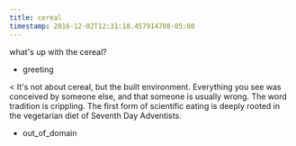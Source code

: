 ```yaml
---
title: cereal
timestamp: 2016-12-02T12:31:18.457914708-05:00
---
```


what's up with the cereal?
* greeting

< It's not about cereal, but the built environment. Everything you see was conceived by someone else, and that someone is usually wrong. The word tradition is crippling. The first form of scientific eating is deeply rooted in the vegetarian diet of Seventh Day Adventists.
* out_of_domain
